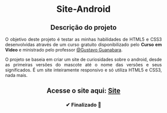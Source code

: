 <h1 align="center">Site-Android</h1>

<h2 align="center">Descrição do projeto</h2>
<p align="justify">O objetivo deste projeto é testar as minhas habilidades de HTML5 e CSS3 desenvolvidas através de um curso gratuito disponibilizado pelo <strong>Curso em Video</strong> e ministrado pelo professor <a href="https://github.com/gustavoguanabara" target="_blank">@Gustavo Guanabara</a>.</p>
<p align="justify">O projeto se baseia em criar um site de curiosidades sobre o android, desde as primeiras versões do mascote até o nome das versões e seus significados. É um site inteiramente responsivo e só utiliza HTML5 e CSS3, nada mais.</p> 

<h2 align="center">Acesse o site aqui: <a href="https://deyvidjesus.github.io/Historia-do-mascote-do-Android/" target="_blank">Site</a></h2>

<h3 align="center">
  ✔ Finalizado 🚀
</h3>
